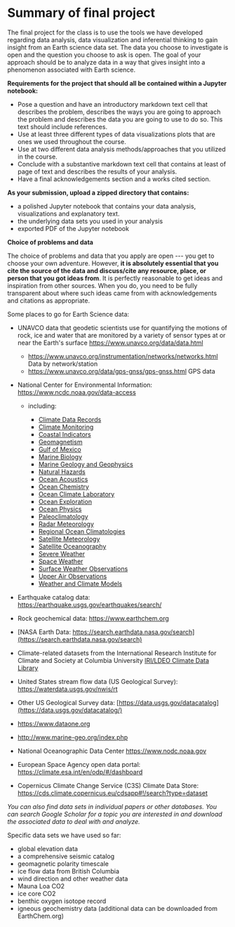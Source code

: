# Summary of final project

The final project for the class is to use the tools we have developed regarding data analysis, data visualization and inferential thinking to gain insight from an Earth science data set. The data you choose to investigate is open and the question you choose to ask is open. The goal of your approach should be to analyze data in a way that gives insight into a phenomenon associated with Earth science.

**Requirements for the project that should all be contained within a Jupyter notebook:**

- Pose a question and have an introductory markdown text cell that describes the problem, describes the ways you are going to approach the problem and describes the data you are going to use to do so. This text should include references.
- Use at least three different types of data visualizations plots that are ones we used throughout the course.
- Use at two different data analysis methods/approaches that you utilized in the course.
- Conclude with a substantive markdown text cell that contains at least of page of text and describes the results of your analysis.
- Have a final acknowledgements section and a works cited section. 

**As your submission, upload a zipped directory that contains:**

- a polished Jupyter notebook that contains your data analysis, visualizations and explanatory text.
- the underlying data sets you used in your analysis
- exported PDF of the Jupyter notebook

**Choice of problems and data**

The choice of problems and data that you apply are open --- you get to choose your own adventure. However, **it is absolutely essential that you cite the source of the data and discuss/cite any resource, place, or person that you got ideas from**. It is perfectly reasonable to get ideas and inspiration from other sources. When you do, you need to be fully transparent about where such ideas came from with acknowledgements and citations as appropriate.

Some places to go for Earth Science data:

- UNAVCO data that geodetic scientists use for quantifying the motions of rock, ice and water that are monitored by a variety of sensor types at or near the Earth's surface https://www.unavco.org/data/data.html

  - https://www.unavco.org/instrumentation/networks/networks.html Data by network/station
  - https://www.unavco.org/data/gps-gnss/gps-gnss.html GPS data

- National Center for Environmental Information: https://www.ncdc.noaa.gov/data-access

  - including:

    - [Climate Data Records](https://www.ncei.noaa.gov/products/climate-data-records)
    - [Climate Monitoring](https://www.ncei.noaa.gov/products/climate-monitoring)
    - [Coastal Indicators](https://www.ncei.noaa.gov/products/coastal-indicators)
    - [Geomagnetism](https://www.ncei.noaa.gov/products/geomagnetic-data)
    - [Gulf of Mexico](https://www.ncei.noaa.gov/products/gulf-of-mexico)
    - [Marine Biology](https://www.ncei.noaa.gov/products/marine-biology)
    - [Marine Geology and Geophysics](https://www.ncei.noaa.gov/products/marine-geology-geophysics)
    - [Natural Hazards](https://www.ncei.noaa.gov/products/natural-hazards)
    - [Ocean Acoustics](https://www.ncei.noaa.gov/products/ocean-acoustics)
    - [Ocean Chemistry](https://www.ncei.noaa.gov/products/ocean-chemistry)
    - [Ocean Climate Laboratory](https://www.ncei.noaa.gov/products/ocean-climate-laboratory)
    - [Ocean Exploration](https://www.ncei.noaa.gov/products/ocean-exploration)
    - [Ocean Physics](https://www.ncei.noaa.gov/products/ocean-physics)
    - [Paleoclimatology](https://www.ncei.noaa.gov/products/paleoclimatology)
    - [Radar Meteorology](https://www.ncei.noaa.gov/products/radar-meteorology)
    - [Regional Ocean Climatologies](https://www.ncei.noaa.gov/regional-ocean-climatologies)
    - [Satellite Meteorology](https://www.ncei.noaa.gov/products/satellite-meteorology)
    - [Satellite Oceanography](https://www.ncei.noaa.gov/products/satellite-oceanography)
    - [Severe Weather](https://www.ncei.noaa.gov/products/severe-weather)
    - [Space Weather](https://www.ncei.noaa.gov/products/space-weather)
    - [Surface Weather Observations](https://www.ncei.noaa.gov/products/weather-observations)
    - [Upper Air Observations](https://www.ncei.noaa.gov/products/upper-air-observations)
    - [Weather and Climate Models](https://www.ncei.noaa.gov/products/weather-climate-models)

- Earthquake catalog data: https://earthquake.usgs.gov/earthquakes/search/

- Rock geochemical data: https://www.earthchem.org

- [NASA Earth Data: https://search.earthdata.nasa.gov/search](https://search.earthdata.nasa.gov/search)

- Climate-related datasets from the International Research Institute for Climate and Society at Columbia University [IRI/LDEO Climate Data Library](http://iridl.ldeo.columbia.edu/)

- United States stream flow data (US Geological Survey): https://waterdata.usgs.gov/nwis/rt

- Other US Geological Survey data: [https://data.usgs.gov/datacatalog](https://data.usgs.gov/datacatalog/)

- https://www.dataone.org

- http://www.marine-geo.org/index.php

- National Oceanographic Data Center https://www.nodc.noaa.gov

- European Space Agency open data portal: https://climate.esa.int/en/odp/#/dashboard

- Copernicus Climate Change Service (C3S) Climate Data Store: https://cds.climate.copernicus.eu/cdsapp#!/search?type=dataset

*You can also find data sets in individual papers or other databases. You can search Google Scholar for a topic you are interested in and download the associated data to deal with and analyze.*

Specific data sets we have used so far:

- global elevation data
- a comprehensive seismic catalog
- geomagnetic polarity timescale
- ice flow data from British Columbia 
- wind direction and other weather data
- Mauna Loa CO2
- ice core CO2
- benthic oxygen isotope record
- igneous geochemistry data (additional data can be downloaded from EarthChem.org)
